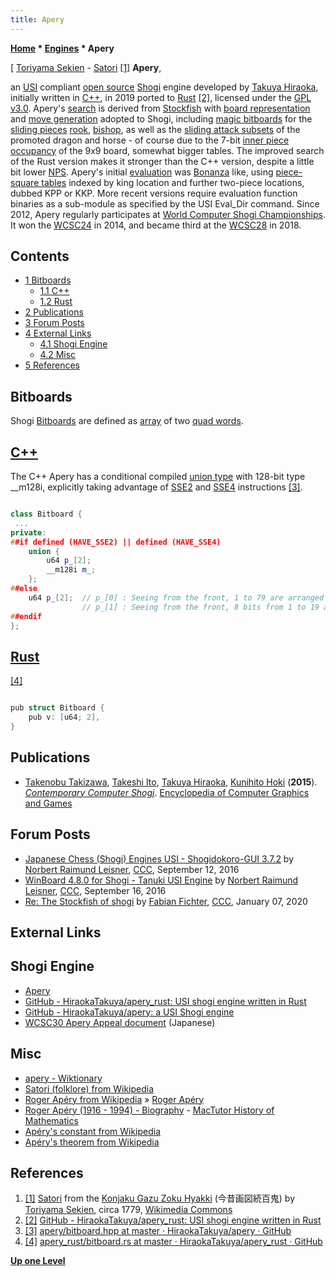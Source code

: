 ```yaml
---
title: Apery
---
```

**[Home](Home "Home") * [Engines](Engines "Engines") * Apery**

\[ [Toriyama Sekien](Category:Toriyama_Sekien "Category:Toriyama Sekien") - [Satori](<https://en.wikipedia.org/wiki/Satori_(folklore)>) <a id="cite-note-1" href="#cite-ref-1">[1]</a>
**Apery**,

an [USI](USI "USI") compliant [open source](Category:Open_Source "Category:Open Source") [Shogi](Shogi "Shogi") engine developed by [Takuya Hiraoka](Takuya_Hiraoka "Takuya Hiraoka"),
initially written in [C++](Cpp "Cpp"), in 2019 ported to [Rust](Rust "Rust") <a id="cite-note-2" href="#cite-ref-2">[2]</a>,
licensed under the [GPL v3.0](Free_Software_Foundation#GPL "Free Software Foundation"). Apery's [search](Search "Search") is derived from [Stockfish](Stockfish "Stockfish") with [board representation](Board_Representation "Board Representation") and [move generation](Move_Generation "Move Generation") adopted to Shogi,
including [magic bitboards](Magic_Bitboards "Magic Bitboards") for the [sliding pieces](Sliding_Pieces "Sliding Pieces") [rook](Rook "Rook"), [bishop](Bishop "Bishop"), as well as the [sliding attack subsets](Sliding_Piece_Attacks "Sliding Piece Attacks") of the promoted dragon and horse - of course due to the 7-bit [inner piece occupancy](First_Rank_Attacks#TheOuterSquares "First Rank Attacks") of the 9x9 board, somewhat bigger tables.
The improved search of the Rust version makes it stronger than the C++ version, despite a little bit lower [NPS](Nodes_per_Second "Nodes per Second").
Apery's initial [evaluation](Evaluation "Evaluation") was [Bonanza](Bonanza "Bonanza") like, using [piece-square tables](Piece-Square_Tables "Piece-Square Tables") indexed by king location and further two-piece locations, dubbed KPP or KKP.
More recent versions require evaluation function binaries as a sub-module as specified by the USI Eval_Dir command.
Since 2012, Apery regularly participates at [World Computer Shogi Championships](World_Computer_Shogi_Championship "World Computer Shogi Championship"). It won the [WCSC24](index.php?title=WCSC24&action=edit&redlink=1 "WCSC24 (page does not exist)") in 2014, and became third at the [WCSC28](index.php?title=WCSC28&action=edit&redlink=1 "WCSC28 (page does not exist)") in 2018.

## Contents

- [1 Bitboards](#bitboards)
  - [1.1 C++](#c.2b.2b)
  - [1.2 Rust](#rust)
- [2 Publications](#publications)
- [3 Forum Posts](#forum-posts)
- [4 External Links](#external-links)
  - [4.1 Shogi Engine](#shogi-engine)
  - [4.2 Misc](#misc)
- [5 References](#references)

## Bitboards

Shogi [Bitboards](Bitboards "Bitboards") are defined as [array](Array "Array") of two [quad words](Quad_Word "Quad Word").

## [C++](Cpp "Cpp")

The C++ Apery has a conditional compiled [union type](https://en.wikipedia.org/wiki/Union_type) with 128-bit type \_\_m128i,
explicitly taking advantage of [SSE2](SSE2 "SSE2") and [SSE4](SSE4 "SSE4") instructions <a id="cite-note-3" href="#cite-ref-3">[3]</a>.

```C++

class Bitboard {
 ...
private:
##if defined (HAVE_SSE2) || defined (HAVE_SSE4)
    union {
        u64 p_[2];
        __m128i m_;
    };
##else
    u64 p_[2];  // p_[0] : Seeing from the front, 1 to 79 are arranged vertically. Use 63 bits. Call it right.。
                // p_[1] : Seeing from the front, 8 bits from 1 to 19 are arranged vertically. Use 18 bits. Call it left.
##endif
};

```

## [Rust](Rust "Rust")

<a id="cite-note-4" href="#cite-ref-4">[4]</a>

```C++

pub struct Bitboard {
    pub v: [u64; 2],
}

```

## Publications

- [Takenobu Takizawa](Takenobu_Takizawa "Takenobu Takizawa"), [Takeshi Ito](Takeshi_Ito "Takeshi Ito"), [Takuya Hiraoka](Takuya_Hiraoka "Takuya Hiraoka"), [Kunihito Hoki](Kunihito_Hoki "Kunihito Hoki") (**2015**). *[Contemporary Computer Shogi](https://link.springer.com/referenceworkentry/10.1007/978-3-319-08234-9_22-1)*. [Encyclopedia of Computer Graphics and Games](https://link.springer.com/referencework/10.1007/978-3-319-08234-9)

## Forum Posts

- [Japanese Chess (Shogi) Engines USI - Shogidokoro-GUI 3.7.2](http://www.talkchess.com/forum3/viewtopic.php?f=2&t=61407) by [Norbert Raimund Leisner](Norbert_Raimund_Leisner "Norbert Raimund Leisner"), [CCC](CCC "CCC"), September 12, 2016
- [WinBoard 4.8.0 for Shogi - Tanuki USI Engine](http://www.talkchess.com/forum3/viewtopic.php?f=2&t=61441) by [Norbert Raimund Leisner](Norbert_Raimund_Leisner "Norbert Raimund Leisner"), [CCC](CCC "CCC"), September 16, 2016
- [Re: The Stockfish of shogi](http://www.talkchess.com/forum3/viewtopic.php?f=2&t=72754&start=1) by [Fabian Fichter](index.php?title=Fabian_Fichter&action=edit&redlink=1 "Fabian Fichter (page does not exist)"), [CCC](CCC "CCC"), January 07, 2020

## External Links

## Shogi Engine

- [Apery](https://hiraokatakuya.github.io/apery/)
- [GitHub - HiraokaTakuya/apery_rust: USI shogi engine written in Rust](https://github.com/HiraokaTakuya/apery_rust)
- [GitHub - HiraokaTakuya/apery: a USI Shogi engine](https://github.com/HiraokaTakuya/apery)
- [WCSC30 Apery Appeal document](https://www.apply.computer-shogi.org/wcsc30/appeal/Apery/apery_appeal_wcsc30.html) (Japanese)

## Misc

- [apery - Wiktionary](https://en.wiktionary.org/wiki/apery)
- [Satori (folklore) from Wikipedia](<https://en.wikipedia.org/wiki/Satori_(folklore)>)
- [Roger Apéry from Wikipedia](https://en.wikipedia.org/wiki/Roger_Ap%C3%A9ry) » [Roger Apéry](Mathematician#RApery "Mathematician")
- [Roger Apéry (1916 - 1994) - Biography](https://mathshistory.st-andrews.ac.uk/Biographies/Apery/) - [MacTutor History of Mathematics](https://en.wikipedia.org/wiki/MacTutor_History_of_Mathematics_archive)
- [Apéry's constant from Wikipedia](https://en.wikipedia.org/wiki/Ap%C3%A9ry%27s_constant)
- [Apéry's theorem from Wikipedia](https://en.wikipedia.org/wiki/Ap%C3%A9ry%27s_theorem)

## References

1. <a id="cite-ref-1" href="#cite-note-1">[1]</a>  [Satori](<https://en.wikipedia.org/wiki/Satori_(folklore)>) from the [Konjaku Gazu Zoku Hyakki](https://en.wikipedia.org/wiki/Konjaku_Gazu_Zoku_Hyakki) (今昔画図続百鬼) by [Toriyama Sekien](Category:Toriyama_Sekien "Category:Toriyama Sekien"), circa 1779, [Wikimedia Commons](https://en.wikipedia.org/wiki/Wikimedia_Commons)
1. <a id="cite-ref-2" href="#cite-note-2">[2]</a> [GitHub - HiraokaTakuya/apery_rust: USI shogi engine written in Rust](https://github.com/HiraokaTakuya/apery_rust)
1. <a id="cite-ref-3" href="#cite-note-3">[3]</a> [apery/bitboard.hpp at master · HiraokaTakuya/apery · GitHub](https://github.com/HiraokaTakuya/apery/blob/master/src/bitboard.hpp)
1. <a id="cite-ref-4" href="#cite-note-4">[4]</a> [apery_rust/bitboard.rs at master · HiraokaTakuya/apery_rust · GitHub](https://github.com/HiraokaTakuya/apery_rust/blob/master/src/bitboard.rs#L6)

**[Up one Level](Engines "Engines")**


